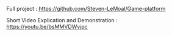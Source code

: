 Full project : https://github.com/Steven-LeMoal/Game-platform

Short Video Explication and Demonstration : https://youtu.be/bsMMVDWvjpc
